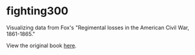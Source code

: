 # fighting300
Visualizing data from Fox's "Regimental losses in the American Civil War, 1861-1865."

View the original book [here](https://archive.org/details/reglossescivilwar00foxwrich).
